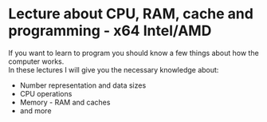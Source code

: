 # Lecture about CPU, RAM, cache and programming - x64 Intel/AMD
If you want to learn to program you should know a few things about how the computer works. <br>
In these lectures I will give you the necessary knowledge about: <br>
- Number representation and data sizes
- CPU operations
- Memory - RAM and caches
- and more


